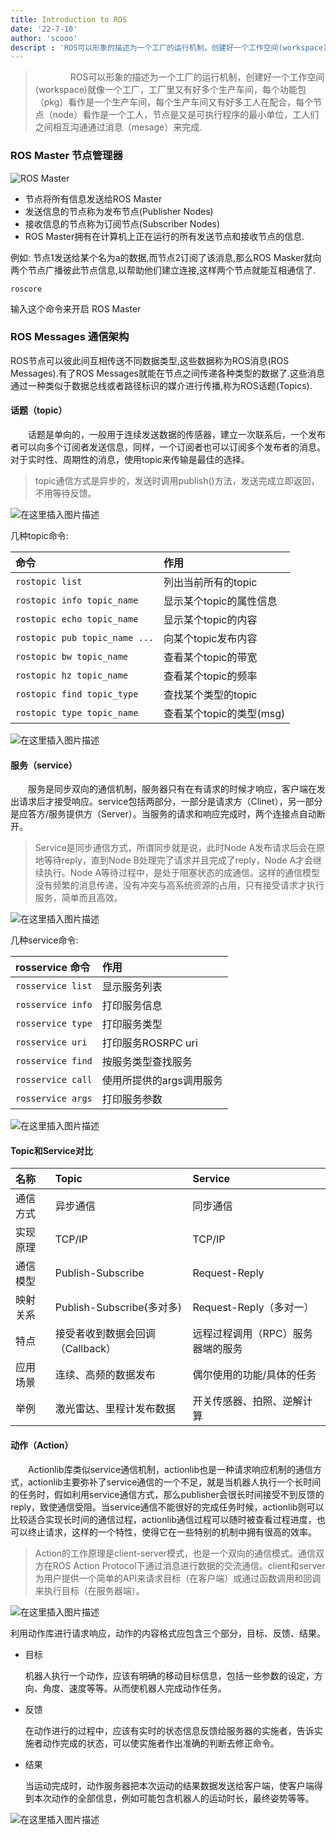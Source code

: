 ```yaml
---
title: Introduction to ROS
date: '22-7-10'
author: 'scooo'
descript : 'ROS可以形象的描述为一个工厂的运行机制，创建好一个工作空间(workspace)就像一个工厂，工厂里又有好多个生产车间，每个功能包（pkg）看作是一个生产车间，每个生产车间又有好多工人在配合，每个节点（node）看作是一个工人，节点是又是可执行程序的最小单位，工人们之间相互沟通通过消息（mesage）来完成.'
---
```




> 　　　　ROS可以形象的描述为一个工厂的运行机制，创建好一个工作空间(workspace)就像一个工厂，工厂里又有好多个生产车间，每个功能包（pkg）看作是一个生产车间，每个生产车间又有好多工人在配合，每个节点（node）看作是一个工人，节点是又是可执行程序的最小单位，工人们之间相互沟通通过消息（mesage）来完成.

### ROS Master 节点管理器

![ROS Master](https://img-blog.csdnimg.cn/20200729170450220.png?x-oss-process=image/watermark,type_ZmFuZ3poZW5naGVpdGk,shadow_10,text_aHR0cHM6Ly9ibG9nLmNzZG4ubmV0L0pha2VYWQ==,size_16,color_FFFFFF,t_70)


- 节点将所有信息发送给ROS Master
- 发送信息的节点称为发布节点(Publisher Nodes)
- 接收信息的节点称为订阅节点(Subscriber Nodes)
- ROS Master拥有在计算机上正在运行的所有发送节点和接收节点的信息.

例如: 节点1发送给某个名为a的数据,而节点2订阅了该消息,那么ROS Masker就向两个节点广播彼此节点信息,以帮助他们建立连接,这样两个节点就能互相通信了.

```
roscore
```

输入这个命令来开启 ROS Master

### ROS Messages 通信架构

ROS节点可以彼此间互相传送不同数据类型,这些数据称为ROS消息(ROS Messages).有了ROS Messages就能在节点之间传递各种类型的数据了.这些消息通过一种类似于数据总线或者路径标识的媒介进行传播,称为ROS话题(Topics).



#### 话题（topic）

　　话题是单向的，一般用于连续发送数据的传感器，建立一次联系后，一个发布者可以向多个订阅者发送信息，同样，一个订阅者也可以订阅多个发布者的消息。对于实时性、周期性的消息，使用topic来传输是最佳的选择。

> topic通信方式是异步的，发送时调用publish()方法，发送完成立即返回，不用等待反馈。

![在这里插入图片描述](https://img-blog.csdnimg.cn/20200729170511683.png?x-oss-process=image/watermark,type_ZmFuZ3poZW5naGVpdGk,shadow_10,text_aHR0cHM6Ly9ibG9nLmNzZG4ubmV0L0pha2VYWQ==,size_16,color_FFFFFF,t_70)


几种topic命令:

| 命令                          | 作用                     |
| :---------------------------- | :----------------------- |
| `rostopic list`               | 列出当前所有的topic      |
| `rostopic info topic_name`    | 显示某个topic的属性信息  |
| `rostopic echo topic_name`    | 显示某个topic的内容      |
| `rostopic pub topic_name ...` | 向某个topic发布内容      |
| `rostopic bw topic_name`      | 查看某个topic的带宽      |
| `rostopic hz topic_name`      | 查看某个topic的频率      |
| `rostopic find topic_type`    | 查找某个类型的topic      |
| `rostopic type topic_name`    | 查看某个topic的类型(msg) |

![在这里插入图片描述](https://img-blog.csdnimg.cn/20200729170522144.png)




#### 服务（service）

　　服务是同步双向的通信机制，服务器只有在有请求的时候才响应，客户端在发出请求后才接受响应。service包括两部分，一部分是请求方（Clinet），另一部分是应答方/服务提供方（Server）。当服务的请求和响应完成时，两个连接点自动断开。

> Service是同步通信方式，所谓同步就是说，此时Node A发布请求后会在原地等待reply，直到Node B处理完了请求并且完成了reply，Node A才会继续执行。Node A等待过程中，是处于阻塞状态的成通信。这样的通信模型没有频繁的消息传递，没有冲突与高系统资源的占用，只有接受请求才执行服务，简单而且高效。

![在这里插入图片描述](https://img-blog.csdnimg.cn/20200729170536455.png?x-oss-process=image/watermark,type_ZmFuZ3poZW5naGVpdGk,shadow_10,text_aHR0cHM6Ly9ibG9nLmNzZG4ubmV0L0pha2VYWQ==,size_16,color_FFFFFF,t_70)


几种service命令:

| rosservice 命令   | 作用                     |
| :---------------- | :----------------------- |
| `rosservice list` | 显示服务列表             |
| `rosservice info` | 打印服务信息             |
| `rosservice type` | 打印服务类型             |
| `rosservice uri`  | 打印服务ROSRPC uri       |
| `rosservice find` | 按服务类型查找服务       |
| `rosservice call` | 使用所提供的args调用服务 |
| `rosservice args` | 打印服务参数             |

![在这里插入图片描述](https://img-blog.csdnimg.cn/20200729170549247.png)


#### Topic和Service对比

| 名称     | Topic                            | Service                           |
| :------- | :------------------------------- | :-------------------------------- |
| 通信方式 | 异步通信                         | 同步通信                          |
| 实现原理 | TCP/IP                           | TCP/IP                            |
| 通信模型 | Publish-Subscribe                | Request-Reply                     |
| 映射关系 | Publish-Subscribe(多对多)        | Request-Reply（多对一）           |
| 特点     | 接受者收到数据会回调（Callback） | 远程过程调用（RPC）服务器端的服务 |
| 应用场景 | 连续、高频的数据发布             | 偶尔使用的功能/具体的任务         |
| 举例     | 激光雷达、里程计发布数据         | 开关传感器、拍照、逆解计算        |



#### 动作（Action）

　　Actionlib库类似service通信机制，actionlib也是一种请求响应机制的通信方式，actionlib主要弥补了service通信的一个不足，就是当机器人执行一个长时间的任务时，假如利用service通信方式，那么publisher会很长时间接受不到反馈的reply，致使通信受阻。当service通信不能很好的完成任务时候，actionlib则可以比较适合实现长时间的通信过程，actionlib通信过程可以随时被查看过程进度，也可以终止请求，这样的一个特性，使得它在一些特别的机制中拥有很高的效率。

> Action的工作原理是client-server模式，也是一个双向的通信模式。通信双方在ROS Action Protocol下通过消息进行数据的交流通信。client和server为用户提供一个简单的API来请求目标（在客户端）或通过函数调用和回调来执行目标（在服务器端）。

![在这里插入图片描述](https://img-blog.csdnimg.cn/20200729170600800.png?x-oss-process=image/watermark,type_ZmFuZ3poZW5naGVpdGk,shadow_10,text_aHR0cHM6Ly9ibG9nLmNzZG4ubmV0L0pha2VYWQ==,size_16,color_FFFFFF,t_70)


利用动作库进行请求响应，动作的内容格式应包含三个部分，目标、反馈、结果。

- 目标

  机器人执行一个动作，应该有明确的移动目标信息，包括一些参数的设定，方向、角度、速度等等。从而使机器人完成动作任务。

- 反馈

  在动作进行的过程中，应该有实时的状态信息反馈给服务器的实施者，告诉实施者动作完成的状态，可以使实施者作出准确的判断去修正命令。

- 结果

  当运动完成时，动作服务器把本次运动的结果数据发送给客户端，使客户端得到本次动作的全部信息，例如可能包含机器人的运动时长，最终姿势等等。

![在这里插入图片描述](https://img-blog.csdnimg.cn/20200729170611147.png?x-oss-process=image/watermark,type_ZmFuZ3poZW5naGVpdGk,shadow_10,text_aHR0cHM6Ly9ibG9nLmNzZG4ubmV0L0pha2VYWQ==,size_16,color_FFFFFF,t_70)

